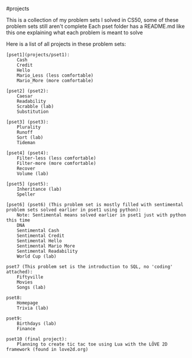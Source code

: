#projects

This is a collection of my problem sets I solved in CS50, some of these problem sets still aren't complete
Each pset folder has a README.md like this one explaining what each problem is meant to solve

Here is a list of all projects in these problem sets:

    [pset1](projects/pset1):
        Cash
        Credit
        Hello
        Mario_Less (less comfortable)
        Mario_More (more comfortable)

    [pset2] (pset2):
        Caesar
        Readability
        Scrabble (lab)
        Substitution

    [pset3] (pset3):
        Plurality
        Runoff
        Sort (lab)
        Tideman

    [pset4] (pset4):
        Filter-less (less comfortable)
        Filter-more (more comfortable)
        Recover
        Volume (lab)

    [pset5] (pset5):
        Inheritance (lab)
        Speller

    [pset6] (pset6) (This problem set is mostly filled with sentimental problem sets solved earlier in pset1 using python):
        Note: Sentimental means solved earlier in pset1 just with python this time
        DNA
        Sentimental Cash 
        Sentimental Credit
        Sentimental Hello 
        Sentimental Mario More
        Sentimental Readability
        World Cup (lab)

    pset7 (This problem set is the introduction to SQL, no 'coding' attached):
        Fiftyville
        Movies
        Songs (lab)

    pset8:
        Homepage
        Trivia (lab)

    pset9:
        Birthdays (lab)
        Finance

    pset10 (final project):
        Planning to create tic tac toe using Lua with the LÖVE 2D framework (found in love2d.org)
